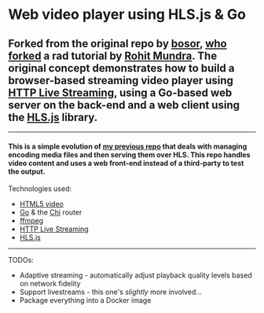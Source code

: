 # Web video player using HLS.js & Go 

## Forked from the original repo by [bosor](https://github.com/borosr/), [who forked](https://github.com/borosr/hls-usage) a rad tutorial by [Rohit Mundra](https://www.rohitmundra.com/video-streaming-server). The original concept demonstrates how to build a browser-based streaming video player using [HTTP Live Streaming](https://en.wikipedia.org/wiki/HTTP_Live_Streaming), using a Go-based web server on the back-end and a web client using the [HLS.js](https://github.com/video-dev/hls.js/) library.

***
#### This is a simple evolution of [my previous repo](https://github.com/jasonsalas/go-streaming-media-server) that deals with managing encoding media files and then serving them over HLS. This repo handles video content and uses a web front-end instead of a third-party to test the output.

Technologies used:
- [HTML5 video](https://web.dev/media/)
- [Go](https://golang.org) & the [Chi](github.com/go-chi/chi) router
- [ffmpeg](https://www.ffmpeg.org/)
- [HTTP Live Streaming](https://developer.apple.com/documentation/http_live_streaming)
- [HLS.js](https://github.com/video-dev/hls.js/)
***
TODOs:
- Adaptive streaming - automatically adjust playback quality levels based on network fidelity
- Support livestreams - this one's _slightly_ more involved...
- Package everything into a Docker image
